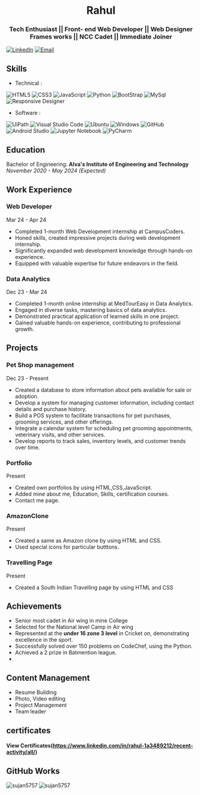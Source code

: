 <h1 align="center">Rahul </h1>
<h3 align="center">Tech Enthusiast || Front- end Web Developer || Web Designer Frames works || NCC Cadet || Immediate Joiner </h3>


[![LinkedIn](https://img.shields.io/badge/LinkedIn-Rahul-blue)](https://www.linkedin.com/in/rahul-1a3489212/)
[![Email](https://img.shields.io/badge/Email-rahulrudnure2003@gmail.com-blue)](mailto:rahulrudnure2003@gmail.com)

## Skills

- Technical :
  
![HTML5](https://img.shields.io/badge/html5-%23E34F26.svg?style=for-the-badge&logo=html5&logoColor=white)
![CSS3](https://img.shields.io/badge/css3-%23777BB4.svg?style=for-the-badge&logo=css3&logoColor=white)
![JavaScript](https://img.shields.io/badge/javascript-%23323330.svg?style=for-the-badge&logo=javascript&logoColor=%23F7DF1E)
![Python](https://img.shields.io/badge/python-3670A0?style=for-the-badge&logo=python&logoColor=ffdd54)
![BootStrap](https://img.shields.io/badge/bootstrap-3670A0?style=for-the-badge&=BootStrap&logoColor=ffdd54)
![MySql](https://img.shields.io/badge/tailwind-3670A0?style=for-the-badge&=Tailwind&Color=ffdd54)
![Responsive Designer ](https://img.shields.io/badge/tailwind-3670A0?style=for-the-badge&=Tailwind&Color=ffdd54)



- Software :

![UiPath](https://img.shields.io/badge/Uipath-%2320232a.svg?style=for-the-badge&logo=UiPath&logoColor=white)
![Visual Studio Code](https://img.shields.io/badge/Visual%20Studio%20Code-0078d7.svg?style=for-the-badge&logo=visual-studio-code&logoColor=white)
![Ubuntu](https://img.shields.io/badge/Ubuntu-E95420?style=for-the-badge&logo=ubuntu&logoColor=white)
![Windows](https://img.shields.io/badge/Windows-0078D6?style=for-the-badge&logo=windows&logoColor=white)
![GitHub](https://img.shields.io/badge/github-%23121011.svg?style=for-the-badge&logo=github&logoColor=white)
![Android Studio](https://img.shields.io/badge/Android%20Studio-3DDC84.svg?style=for-the-badge&logo=android-studio&logoColor=white)
![Jupyter Notebook](https://img.shields.io/badge/jupyter-%23FA0F00.svg?style=for-the-badge&logo=jupyter&logoColor=white)
![PyCharm](https://img.shields.io/badge/pycharm-143?style=for-the-badge&logo=pycharm&logoColor=black&color=black&labelColor=green)


## Education

Bachelor of Engineering: **Alva's Institute of Engineering and Technology**  
_November 2020 - May 2024 (Expected)_
## Work Experience
### Web Developer
Mar 24 - Apr 24
- Completed 1-month Web Development internship at CampusCoders.
- Honed skills, created impressive projects during web development internship.
- Significantly expanded web development knowledge through hands-on experience.
- Equipped with valuable expertise for future endeavors in the field.
  
### Data Analytics
Dec 23 - Mar 24
- Completed 1-month online internship at MedTourEasy in Data Analytics.
- Engaged in diverse tasks, mastering basics of data analytics.
- Demonstrated practical application of learned skills in one project.
- Gained valuable hands-on experience, contributing to professional growth.


## Projects

### Pet Shop management 
Dec 23 - Present
- Created a database to store information about pets available for sale or adoption.
- Develop a system for managing customer information, including contact details and purchase history.
- Build a POS system to facilitate transactions for pet purchases, grooming services, and other offerings.
- Integrate a calendar system for scheduling pet grooming appointments, veterinary visits, and other services.
- Develop reports to track sales, inventory levels, and customer trends over time.

### Portfolio
Present
- Created own portfolios by using HTML,CSS,JavaScript.
- Added mine about me, Education, Skills, certification courses.
- Contact me page.
    
### AmazonClone
Present
- Created a same as Amazon clone by using HTML and CSS.
- Used special icons for particular butttons.

### Travelling Page
Present
- Created a South Indian Travelling page by using HTML and CSS



## Achievements

- Senior most cadet in Air wing in mine College
- Selected for the National level Camp in Air wing 
- Represented at the **under 16 zone 3 level** in Cricket on, demonstrating excellence in the sport.
- Successfully solved over 150 problems on CodeChef,  using the Python.
- Achieved a 2 prize in Batmention league.
- 

## Content Management 
- Resume Building
- Photo, Video editing
- Project Management
- Team leader


## certificates
#### View Certificates(https://www.linkedin.com/in/rahul-1a3489212/recent-activity/all/)

## GitHub Works

<p><img align="left" src="https://github-readme-stats.vercel.app/api/top-langs?username=sujan5757&show_icons=true&locale=en&layout=compact" alt="sujan5757" /></p>

<p><img align="center" src="https://github-readme-streak-stats.herokuapp.com/?user=sujan5757&" alt="sujan5757" /></p>

